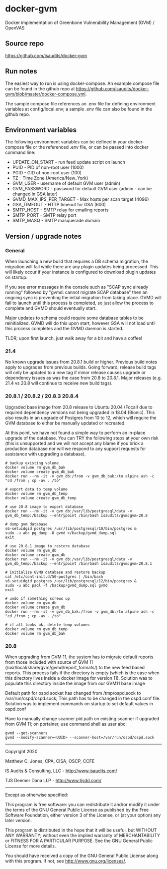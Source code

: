 # docker-gvm
Docker implementation of Greenbone Vulnerability Management (GVM) / OpenVAS

## Source repo
<https://github.com/isaudits/docker-gvm>

## Run notes
The easiest way to run is using docker-compose. An example compose file can be
found in the github repo at <https://github.com/isaudits/docker-gvm/blob/master/docker-compose.yml>.

The sample compose file references an .env file for defining environment variables
at config/local.env; a sample .env file can also be found in the github repo.

## Environment variables
The following environment variables can be defined in your docker-compose file or
the referenced .env file, or can be passed into docker command line:

- UPDATE_ON_START - run feed update script on launch
- PUID - PID of non-root user (1000)
- PGID - GID of non-root user (100)
- TZ - Time Zone (America/New_York)
- GVM_USER - username of default GVM user (admin)
- GVM_PASSWORD - password for default GVM user (admin - can be changed in GSA later)
- GVMD_MAX_IPS_PER_TARGET - Max hosts per scan target (4096) 
- GSA_TIMEOUT - HTTP timeout for GSA (600)
- SMTP_HOST - SMTP relay for emailing reports
- SMTP_PORT - SMTP relay port
- SMTP_MASQ - SMTP masquerade domain


## Version / upgrade notes

### General
When launching a new build that requires a DB schema migration, the migration will fail while there are any plugin
updates being processed. This will likely occur if your instance is configured to download plugin updates on startup.

If you see error messages in the console such as "SCAP sync already running" followed by
"gvmd: cannot migrate SCAP database" then an ongoing sync is preventing the initial migration from taking place.
GVMD will fail to launch until this process is completed, so just allow the process to complete and GVMD should
eventually start.

Major updates to schema could require some database tables to be reinitialized. GVMD will do this upon start, however
GSA will not load until this process completes and the GVMD daemon is started.

TLDR; upon first launch, just walk away for a bit and have a coffee!
### 21.4
No known upgrade issues from 20.8.1 build or higher. Previous build notes apply to upgrades from previous builds. 
Going forward, release build tags will only be updated to a new tag if minor release causes upgrade or dependency
issues as was the case from 20.8 to 20.8.1. Major releases (e.g. 21.4 vs 20.8 will continue to receive new build tags).
### 20.8.1 / 20.8.2 / 20.8.3  20.8.4
Upgraded base image from 20.8 release to Ubuntu 20.04 (Focal) due to required dependency versions not being upgraded in
18.04 (Bionic). This also results in an upgrade of Postgres from 10 to 12, which will require the GVM
database to either be manually updated or recreated. 

At this point, we have not found a simple way to perform an in-place upgrade of the database. 
You can TRY the following steps at your own risk (this is unsupported and we will not accept any
blame if you brick a production database nor will we respond to any support requests for assistance
with upgrading a database).

    # backup existing volume
    docker volume rm gvm_db_bak
    docker volume create gvm_db_bak
    docker run --rm -it -v gvm_db:/from -v gvm_db_bak:/to alpine ash -c "cd /from ; cp -av . /to"

    # export data to temp volume
    docker volume rm gvm_db_temp
    docker volume create gvm_db_temp

    # use 20.8 image to export database
    docker run --rm -it -v gvm_db:/var/lib/postgresql/data -v gvm_db_temp:/backup --entrypoint /bin/bash isaudits/gvm:gvm-20.8 

    # dump gvm database 
    s6-setuidgid postgres /usr/lib/postgresql/10/bin/postgres &
    sudo -u abc pg_dump -O gvmd >/backup/gvmd_dump.sql
    exit

    # use 20.8.1 image to restore database
    docker volume rm gvm_db
    docker volume create gvm_db
    docker run --rm -it -v gvm_db:/var/lib/postgresql/data -v gvm_db_temp:/backup --entrypoint /bin/bash isaudits/gvm:gvm-20.8.1

    # initialize GVMD database and restore backup
    cat /etc/cont-init.d/50-postgres | /bin/bash
    s6-setuidgid postgres /usr/lib/postgresql/12/bin/postgres &
    sudo -u abc psql -f /backup/gvmd_dump.sql gvmd
    exit

    # undo if something screws up
    docker volume rm gvm_db
    docker volume create gvm_db
    docker run --rm -it -v gvm_db_bak:/from -v gvm_db:/to alpine ash -c "cd /from ; cp -av . /to"

    # if all looks ok, delete temp volumes
    docker volume rm gvm_db_temp
    docker volume rm gvm_db_bak

### 20.8
When upgrading from GVM 11, the system has to migrate default reports from those included
with source of GVM 11 (/usr/local/share/gvm/gvmd/report_formats/) to the new feed based
reports. This process fails if the directory is empty (which is the case when this directory
lives inside a docker image for version 11). Solution was to populate this directory inside
the image from our GVM11 base image

Default path for ospd socket has changed from /tmp/ospd.sock to /var/run/ospd/ospd.sock;
This path has to be changed in the ospd.conf file. Solution was to implement commands
on startup to set default values in ospd.conf

Have to manually change scanner pid path on existing scanner if upgraded from GVM 11;
on portainer, use command shell as user abc:
```
gvmd --get-scanners
gvmd --modify-scanner=<UUID> --scanner-host=/var/run/ospd/ospd.sock
```

--------------------------------------------------------------------------------

Copyright 2020

Matthew C. Jones, CPA, CISA, OSCP, CCFE

IS Audits & Consulting, LLC - <http://www.isaudits.com/>

TJS Deemer Dana LLP - <http://www.tjsdd.com/>

--------------------------------------------------------------------------------

Except as otherwise specified:

This program is free software: you can redistribute it and/or modify it under
the terms of the GNU General Public License as published by the Free Software
Foundation, either version 3 of the License, or (at your option) any later
version.

This program is distributed in the hope that it will be useful, but WITHOUT ANY
WARRANTY; without even the implied warranty of MERCHANTABILITY or FITNESS FOR A
PARTICULAR PURPOSE. See the GNU General Public License for more details.

You should have received a copy of the GNU General Public License along with
this program. If not, see <http://www.gnu.org/licenses/>.